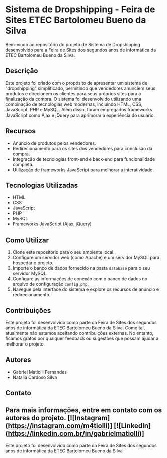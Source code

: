 # Sistema de Dropshipping - Feira de Sites ETEC Bartolomeu Bueno da Silva

Bem-vindo ao repositório do projeto de Sistema de Dropshipping desenvolvido para a Feira de Sites dos segundos anos de informática da ETEC Bartolomeu Bueno da Silva.

## Descrição

Este projeto foi criado com o propósito de apresentar um sistema de "dropshipping" simplificado, permitindo que vendedores anunciem seus produtos e direcionem os clientes para seus próprios sites para a finalização da compra. O sistema foi desenvolvido utilizando uma combinação de tecnologias web modernas, incluindo HTML, CSS, JavaScript, PHP e MySQL. Além disso, foram empregados frameworks JavaScript como Ajax e jQuery para aprimorar a experiência do usuário.

## Recursos

- Anúncio de produtos pelos vendedores.
- Redirecionamento para os sites dos vendedores para conclusão da compra.
- Integração de tecnologias front-end e back-end para funcionalidade completa.
- Utilização de frameworks JavaScript para melhorar a interatividade.

## Tecnologias Utilizadas

- HTML
- CSS
- JavaScript
- PHP
- MySQL
- Frameworks JavaScript (Ajax, jQuery)

## Como Utilizar

1. Clone este repositório para o seu ambiente local.
2. Configure um servidor web (como Apache) e um servidor MySQL para hospedar o projeto.
3. Importe o banco de dados fornecido na pasta `database` para o seu servidor MySQL.
4. Configure as informações de conexão com o banco de dados no arquivo de configuração `config.php`.
5. Navegue pela interface do sistema e explore os recursos de anúncio e redirecionamento.

## Contribuições

Este projeto foi desenvolvido como parte da Feira de Sites dos segundos anos de informática da ETEC Bartolomeu Bueno da Silva. Como tal, atualmente não estamos aceitando contribuições externas. No entanto, ficamos gratos por qualquer feedback ou sugestões que possam ajudar a melhorar o projeto.

## Autores

- Gabriel Matiolli Fernandes
- Natalia Cardoso Silva

## Contato

Para mais informações, entre em contato com os autores do projeto.
[![Instagram] (https://instagram.com/m4tiolli)]
[![LinkedIn] (https://linkedin.com.br/in/gabrielmatiolli)]
---

Este projeto foi desenvolvido como parte da Feira de Sites dos segundos anos de informática da ETEC Bartolomeu Bueno da Silva.
